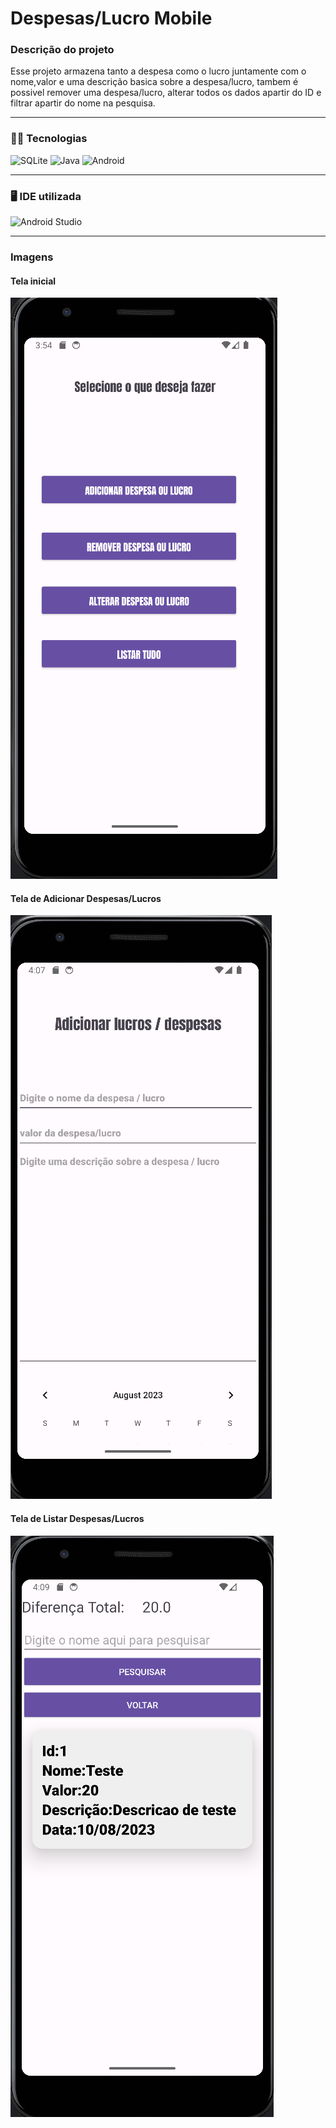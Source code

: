 # Despesas/Lucro Mobile
### Descrição do projeto
Esse projeto armazena tanto a despesa como o lucro juntamente com o nome,valor e uma descrição basica sobre a despesa/lucro, tambem é possivel remover uma despesa/lucro, alterar todos os dados apartir do ID e filtrar apartir do nome na pesquisa.

---
### 👩‍💻 Tecnologias
![SQLite](https://img.shields.io/badge/sqlite-%2307405e.svg?style=for-the-badge&logo=sqlite&logoColor=white)
![Java](https://img.shields.io/badge/java-%23ED8B00.svg?style=for-the-badge&logo=openjdk&logoColor=white)
![Android](https://img.shields.io/badge/Android-3DDC84?style=for-the-badge&logo=android&logoColor=white)

---
### 🖥️ IDE utilizada
![Android Studio](https://img.shields.io/badge/Android%20Studio-3DDC84.svg?style=for-the-badge&logo=android-studio&logoColor=white)

---
### Imagens

#### Tela inicial

<img src="assets/DespesasMobile.png">

#### Tela de Adicionar Despesas/Lucros

<img src="assets/DespesasMobile2.png">

#### Tela de Listar Despesas/Lucros


<img src="assets/DespesasMobile3.png">